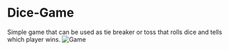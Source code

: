 # Dice-Game
Simple game that can be used as tie breaker or toss that rolls dice and tells which player wins.
![Game](https://user-images.githubusercontent.com/84837582/119771263-07a06700-bedb-11eb-93ac-e6bcefa7a00f.jpg)
